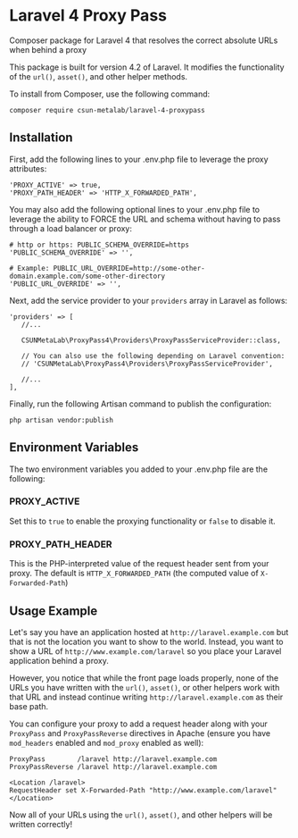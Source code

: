 # Laravel 4 Proxy Pass
Composer package for Laravel 4 that resolves the correct absolute URLs when behind a proxy

This package is built for version 4.2 of Laravel. It modifies the functionality
of the `url()`, `asset()`, and other helper methods.

To install from Composer, use the following command:

```
composer require csun-metalab/laravel-4-proxypass
```

## Installation

First, add the following lines to your .env.php file to leverage the proxy attributes:

```
'PROXY_ACTIVE' => true,
'PROXY_PATH_HEADER' => 'HTTP_X_FORWARDED_PATH',
```

You may also add the following optional lines to your .env.php file to leverage the ability to FORCE the URL and schema without having to pass through a load balancer or proxy:

```
# http or https: PUBLIC_SCHEMA_OVERRIDE=https
'PUBLIC_SCHEMA_OVERRIDE' => '',

# Example: PUBLIC_URL_OVERRIDE=http://some-other-domain.example.com/some-other-directory
'PUBLIC_URL_OVERRIDE' => '',
```

Next, add the service provider to your `providers` array in Laravel as follows:

```
'providers' => [
   //...

   CSUNMetaLab\ProxyPass4\Providers\ProxyPassServiceProvider::class,

   // You can also use the following depending on Laravel convention:
   // 'CSUNMetaLab\ProxyPass4\Providers\ProxyPassServiceProvider',

   //...
],
```

Finally, run the following Artisan command to publish the configuration:

```
php artisan vendor:publish
```

## Environment Variables

The two environment variables you added to your .env.php file are the following:

### PROXY_ACTIVE

Set this to `true` to enable the proxying functionality or `false` to disable it.

### PROXY_PATH_HEADER

This is the PHP-interpreted value of the request header sent from your proxy. The
default is `HTTP_X_FORWARDED_PATH` (the computed value of `X-Forwarded-Path`)

## Usage Example

Let's say you have an application hosted at `http://laravel.example.com` but that is
not the location you want to show to the world. Instead, you want to show a URL of
`http://www.example.com/laravel` so you place your Laravel application behind a proxy.

However, you notice that while the front page loads properly, none of the URLs you
have written with the `url()`, `asset()`, or other helpers work with that URL and instead
continue writing `http://laravel.example.com` as their base path.

You can configure your proxy to add a request header along with your `ProxyPass` and
`ProxyPassReverse` directives in Apache (ensure you have `mod_headers` enabled and
`mod_proxy` enabled as well):

```
ProxyPass        /laravel http://laravel.example.com
ProxyPassReverse /laravel http://laravel.example.com

<Location /laravel>
RequestHeader set X-Forwarded-Path "http://www.example.com/laravel"
</Location>
```

Now all of your URLs using the `url()`, `asset()`, and other helpers will be written
correctly!
